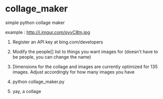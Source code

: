 # collage_maker
simple python collage maker

example : http://i.imgur.com/qyvC8tn.jpg

1. Register an API key at bing.com/developers

2. Modify the people[] list to things you want images for (doesn't have to be people, you can change the name)

3. Dimensions for the collage and images are currently optimized for 135 images. Adjust accordingly for how many images you have

4. python collage_maker.py

5. yay, a collage
